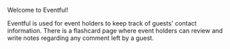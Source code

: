 Welcome to Eventful!

Eventful is used for event holders to keep track of guests' contact information. There is a flashcard page where event holders can review and write notes regarding any comment left by a guest.
